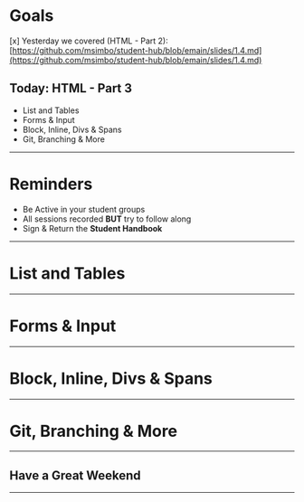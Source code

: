 # Goals
[x] Yesterday we covered (HTML - Part 2): [https://github.com/msimbo/student-hub/blob/emain/slides/1.4.md](https://github.com/msimbo/student-hub/blob/emain/slides/1.4.md)

## Today: HTML - Part 3

- List and Tables
- Forms & Input
- Block, Inline, Divs & Spans
- Git, Branching & More

----

# Reminders

- Be Active in your student groups
- All sessions recorded **BUT** try to follow along
- Sign & Return the **Student Handbook**

----

# List and Tables

---- 

# Forms & Input

----

# Block, Inline, Divs & Spans

---- 

# Git, Branching & More

----

## Have a Great Weekend

----


